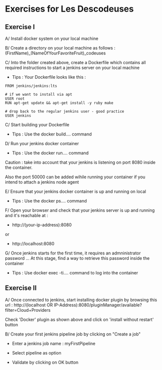 # Exercises for Les Descodeuses

## Exercise I 

A/ Install docker system on your local machine

B/ Create a directory on your local machine as follows : (FirstName)_(NameOfYourFavoriteFruit)_codeuses

C/ Into the folder created above, create a Dockerfile which contains all required instructions to start a jenkins server on your local machine
- Tips : Your Dockerfile looks like this : 
```shell
FROM jenkins/jenkins:lts

# if we want to install via apt
USER root
RUN apt-get update && apt-get install -y ruby make

# drop back to the regular jenkins user - good practice
USER jenkins

```

C/ Start building your Dockerfile
- Tips : Use the docker build.... command

D/ Run your jenkins docker container
- Tips : Use the docker run.... command

Caution : take into account that your jenkins is listening on port 8080 inside the container.

Also the port 50000 can be added wihile running your container if you intend to attach a jenkins node agent

E/ Ensure that your jenkins docker container is up and running on local
- Tips : Use the docker ps.... command

F/ Open your browser and check that your jenkins server is up and running and it's reachable at :
- http://(your-ip-address):8080

or

- http://localhost:8080

G/ Once jenkins starts for the first time, it requires an admninistrator password ... At this stage, find a way to retrieve this password inside the container
- Tips : Use docker exec -ti.... command to log into the container

## Exercise II

A/ Once connected to jenkins, start installing docker plugin by browsing this url : http://(localhost OR IP-Address):8080/pluginManager/available?filter=Cloud+Providers

Check 'Docker' plugin as shown above and click on 'install without restart' button

B/ Create your first jenkins pipeline job by clicking on "Create a job"

- Enter a jenkins job name : myFirstPipeline

- Select pipeline as option

- Validate by clicking on OK button






